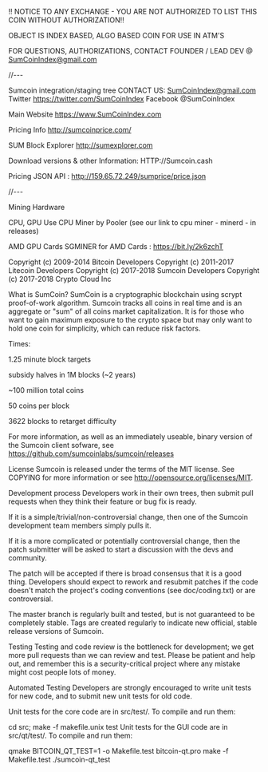 !! NOTICE TO ANY EXCHANGE - YOU ARE NOT AUTHORIZED TO LIST THIS COIN WITHOUT AUTHORIZATION!!

OBJECT IS INDEX BASED, ALGO BASED COIN FOR USE IN ATM'S

FOR QUESTIONS, AUTHORIZATIONS, CONTACT FOUNDER / LEAD DEV @ SumCoinIndex@gmail.com

//---

Sumcoin integration/staging tree
CONTACT US: SumCoinIndex@gmail.com Twitter https://twitter.com/SumCoinIndex Facebook @SumCoinIndex

Main Website https://www.SumCoinIndex.com

Pricing Info http://sumcoinprice.com/

SUM Block Explorer http://sumexplorer.com

Download versions & other Information: HTTP://Sumcoin.cash

Pricing JSON API :  http://159.65.72.249/sumprice/price.json

//---

Mining Hardware

CPU, GPU Use CPU Miner by Pooler (see our link to cpu miner - minerd - in releases)

AMD GPU Cards SGMINER for AMD Cards : https://bit.ly/2k6zchT

Copyright (c) 2009-2014 Bitcoin Developers Copyright (c) 2011-2017 Litecoin Developers Copyright (c) 2017-2018 Sumcoin Developers Copyright (c) 2017-2018 Crypto Cloud Inc

What is SumCoin?
SumCoin is a cryptographic blockchain using scrypt proof-of-work algorithm. Sumcoin tracks all coins in real time and is an aggregate or "sum" of all coins market capitalization. It is for those who want to gain maximum exposure to the crypto space but may only want to hold one coin for simplicity, which can reduce risk factors.

Times:

1.25 minute block targets

subsidy halves in 1M blocks (~2 years)

~100 million total coins

50 coins per block

3622 blocks to retarget difficulty

For more information, as well as an immediately useable, binary version of the Sumcoin client sofware, see https://github.com/sumcoinlabs/sumcoin/releases

License
Sumcoin is released under the terms of the MIT license. See COPYING for more information or see http://opensource.org/licenses/MIT.

Development process
Developers work in their own trees, then submit pull requests when they think their feature or bug fix is ready.

If it is a simple/trivial/non-controversial change, then one of the Sumcoin development team members simply pulls it.

If it is a more complicated or potentially controversial change, then the patch submitter will be asked to start a discussion with the devs and community.

The patch will be accepted if there is broad consensus that it is a good thing. Developers should expect to rework and resubmit patches if the code doesn't match the project's coding conventions (see doc/coding.txt) or are controversial.

The master branch is regularly built and tested, but is not guaranteed to be completely stable. Tags are created regularly to indicate new official, stable release versions of Sumcoin.

Testing
Testing and code review is the bottleneck for development; we get more pull requests than we can review and test. Please be patient and help out, and remember this is a security-critical project where any mistake might cost people lots of money.

Automated Testing
Developers are strongly encouraged to write unit tests for new code, and to submit new unit tests for old code.

Unit tests for the core code are in src/test/. To compile and run them:

cd src; make -f makefile.unix test
Unit tests for the GUI code are in src/qt/test/. To compile and run them:

qmake BITCOIN_QT_TEST=1 -o Makefile.test bitcoin-qt.pro
make -f Makefile.test
./sumcoin-qt_test
